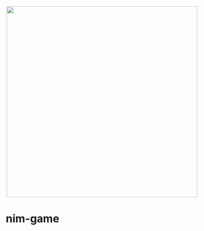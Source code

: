 <div align=center>
  <img src="https://github.com/BaraSedih11/nim-game/assets/98843912/03ac5e7c-e0a4-4543-81f8-557b753630d2" width=500px />
</div>

# nim-game
